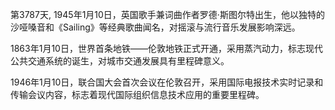 第3787天, 1945年1月10日，英国歌手兼词曲作者罗德·斯图尔特出生，他以独特的沙哑嗓音和《Sailing》等经典歌曲闻名，对摇滚与流行音乐发展影响深远。

1863年1月10日，世界首条地铁——伦敦地铁正式开通，采用蒸汽动力，标志现代公共交通系统的诞生，对城市交通发展具有里程碑意义。

1946年1月10日，联合国大会首次会议在伦敦召开，采用国际电报技术实时记录和传输会议内容，标志着现代国际组织信息技术应用的重要里程碑。